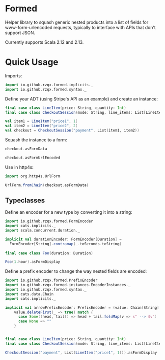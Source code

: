 
# Formed

Helper library to squash generic nested products into a list of fields
for www-form-urlencoded requests, typically to interface with APIs
that don't support JSON.

Currently supports Scala 2.12 and 2.13.

# Quick Usage

Imports:
```scala mdoc
import io.github.rzqx.formed.implicits._
import io.github.rzqx.formed.syntax._
```

Define your ADT (using Stripe's API as an example) and create an instance:
```scala mdoc:silent
final case class LineItem(price: String, quantity: Int)
final case class CheckoutSession(mode: String, line_items: List[LineItem])

val item1 = LineItem("price1", 1)
val item2 = LineItem("price2", 2)
val checkout = CheckoutSession("payment", List(item1, item2))
```

Squash the instance to a form:
```scala mdoc
checkout.asFormData

checkout.asFormUrlEncoded
```

Use in http4s:
```scala mdoc
import org.http4s.UrlForm

UrlForm.fromChain(checkout.asFormData)
```

## Typeclasses

Define an encoder for a new type by converting it into a string:
```scala mdoc
import io.github.rzqx.formed.FormEncoder
import cats.implicits._
import scala.concurrent.duration._

implicit val durationEncoder: FormEncoder[Duration] =
  FormEncoder[String].contramap(_.toSeconds.toString)
  
final case class Foo(duration: Duration)

Foo(1.hour).asFormDisplay 
```

Define a prefix encoder to change the way nested fields are encoded:
```scala mdoc:reset
import io.github.rzqx.formed.PrefixEncoder
import io.github.rzqx.formed.instances.EncoderInstances._
import io.github.rzqx.formed.syntax._
import cats.data.Chain
import cats.implicits._

implicit val arrowPrefixEncoder: PrefixEncoder = (value: Chain[String]) =>
    value.deleteFirst(_ => true) match {
      case Some((head, tail)) => head + tail.foldMap(v => s" --> $v")
      case None => ""
    }


final case class LineItem(price: String, quantity: Int)
final case class CheckoutSession(mode: String, line_items: List[LineItem])

CheckoutSession("payment", List(LineItem("price1", 1))).asFormDisplay
```
